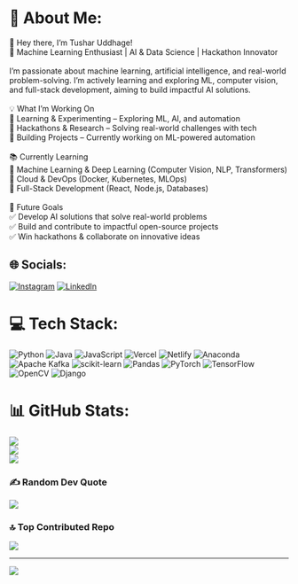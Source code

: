 # 💫 About Me:
👋 Hey there, I’m Tushar Uddhage!<br>🚀 Machine Learning Enthusiast | AI & Data Science | Hackathon Innovator<br><br>I’m passionate about machine learning, artificial intelligence, and real-world problem-solving. I’m actively learning and exploring ML, computer vision, and full-stack development, aiming to build impactful AI solutions.<br><br>💡 What I’m Working On<br>🔹 Learning & Experimenting – Exploring ML, AI, and automation<br>🔹 Hackathons & Research – Solving real-world challenges with tech<br>🔹 Building Projects – Currently working on ML-powered automation<br><br>📚 Currently Learning<br>🔹 Machine Learning & Deep Learning (Computer Vision, NLP, Transformers)<br>🔹 Cloud & DevOps (Docker, Kubernetes, MLOps)<br>🔹 Full-Stack Development (React, Node.js, Databases)<br><br>🎯 Future Goals<br>✅ Develop AI solutions that solve real-world problems<br>✅ Build and contribute to impactful open-source projects<br>✅ Win hackathons & collaborate on innovative ideas


## 🌐 Socials:
[![Instagram](https://img.shields.io/badge/Instagram-%23E4405F.svg?logo=Instagram&logoColor=white)](https://instagram.com/tushar_05dz) [![LinkedIn](https://img.shields.io/badge/LinkedIn-%230077B5.svg?logo=linkedin&logoColor=white)](https://linkedin.com/in/www.linkedin.com/in/tushar-uddhage-b577ba27b) 

# 💻 Tech Stack:
![Python](https://img.shields.io/badge/python-3670A0?style=for-the-badge&logo=python&logoColor=ffdd54) ![Java](https://img.shields.io/badge/java-%23ED8B00.svg?style=for-the-badge&logo=openjdk&logoColor=white) ![JavaScript](https://img.shields.io/badge/javascript-%23323330.svg?style=for-the-badge&logo=javascript&logoColor=%23F7DF1E) ![Vercel](https://img.shields.io/badge/vercel-%23000000.svg?style=for-the-badge&logo=vercel&logoColor=white) ![Netlify](https://img.shields.io/badge/netlify-%23000000.svg?style=for-the-badge&logo=netlify&logoColor=#00C7B7) ![Anaconda](https://img.shields.io/badge/Anaconda-%2344A833.svg?style=for-the-badge&logo=anaconda&logoColor=white) ![Apache Kafka](https://img.shields.io/badge/Apache%20Kafka-000?style=for-the-badge&logo=apachekafka) ![scikit-learn](https://img.shields.io/badge/scikit--learn-%23F7931E.svg?style=for-the-badge&logo=scikit-learn&logoColor=white) ![Pandas](https://img.shields.io/badge/pandas-%23150458.svg?style=for-the-badge&logo=pandas&logoColor=white) ![PyTorch](https://img.shields.io/badge/PyTorch-%23EE4C2C.svg?style=for-the-badge&logo=PyTorch&logoColor=white) ![TensorFlow](https://img.shields.io/badge/TensorFlow-%23FF6F00.svg?style=for-the-badge&logo=TensorFlow&logoColor=white) ![OpenCV](https://img.shields.io/badge/opencv-%23white.svg?style=for-the-badge&logo=opencv&logoColor=white) ![Django](https://img.shields.io/badge/django-%23092E20.svg?style=for-the-badge&logo=django&logoColor=white)
# 📊 GitHub Stats:
![](https://github-readme-stats.vercel.app/api?username=Tushar-uddhage&theme=nightowl&hide_border=false&include_all_commits=false&count_private=true)<br/>
![](https://github-readme-streak-stats.herokuapp.com/?user=Tushar-uddhage&theme=nightowl&hide_border=false)<br/>
![](https://github-readme-stats.vercel.app/api/top-langs/?username=Tushar-uddhage&theme=nightowl&hide_border=false&include_all_commits=false&count_private=true&layout=compact)

### ✍️ Random Dev Quote
![](https://quotes-github-readme.vercel.app/api?type=horizontal&theme=tokyonight)

### 🔝 Top Contributed Repo
![](https://github-contributor-stats.vercel.app/api?username=Tushar-uddhage&limit=5&theme=dark&combine_all_yearly_contributions=true)

---
[![](https://visitcount.itsvg.in/api?id=Tushar-uddhage&icon=0&color=0)](https://visitcount.itsvg.in)

<!-- Proudly created with GPRM ( https://gprm.itsvg.in ) -->

